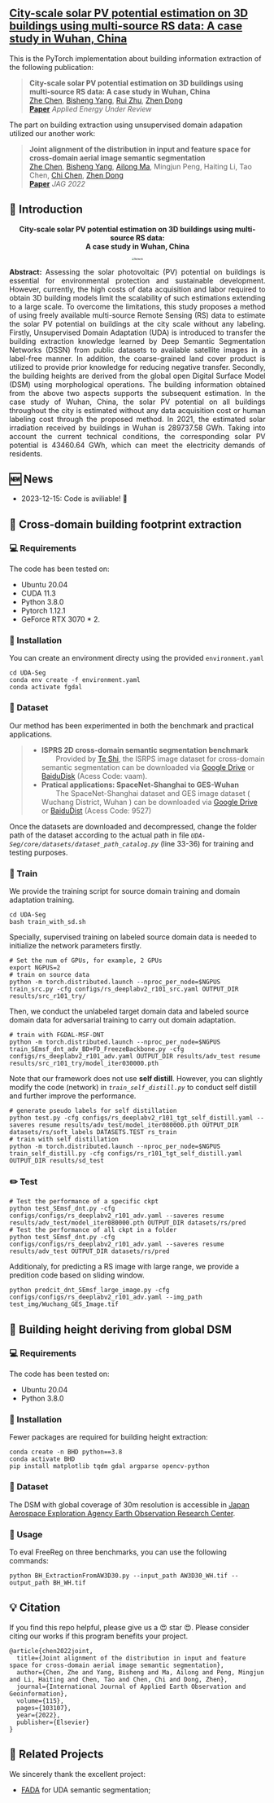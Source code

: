 <h2> 
<a href="https://github.com/WHU-USI3DV/3DBIE-SolarPV/" target="_blank">City-scale solar PV potential estimation on 3D buildings using multi-source RS data: A case study in Wuhan, China</a>
</h2>

This is the PyTorch implementation about building information extraction of the following publication:

> **City-scale solar PV potential estimation on 3D buildings using multi-source RS data: A case study in Wuhan, China**<br/>
> [Zhe Chen](https://github.com/ChenZhe-Code), [Bisheng Yang](https://3s.whu.edu.cn/info/1025/1415.htm), [Rui Zhu](https://felix-rz.github.io/), [Zhen Dong](https://dongzhenwhu.github.io/index.html)<br/>
> [**Paper**](https://doi.org/10.1016/j.jag.2022.103107)  *Applied Energy Under Review*<br/>

The part on building extraction using unsupervised domain adapation utilized our another work:
> **Joint alignment of the distribution in input and feature space for cross-domain aerial image semantic segmentation**<br/>
> [Zhe Chen](https://github.com/ChenZhe-Code), [Bisheng Yang](https://3s.whu.edu.cn/info/1025/1415.htm), [Ailong Ma](http://jszy.whu.edu.cn/maailong/zh_CN/index.htm), Mingjun Peng, Haiting Li, Tao Chen, [Chi Chen](https://3s.whu.edu.cn/info/1025/1364.htm), [Zhen Dong](https://dongzhenwhu.github.io/index.html)<br/>
> [**Paper**](https://doi.org/10.1016/j.jag.2022.103107)  *JAG 2022*<br/>

## 🔭 Introduction
<p align="center">
<strong>City-scale solar PV potential estimation on 3D buildings using multi-source RS data:<br/> A case study in Wuhan, China</strong>
</p>
<div align=center>
<img src="teaser.png" alt="Network" style="zoom:30%" align='middle'>
</div>

<p align="justify">
<strong>Abstract:</strong>
Assessing the solar photovoltaic (PV) potential on buildings is essential for environmental protection and sustainable development. However, currently, the high costs of data acquisition and labor required to obtain 3D building models limit the scalability of such estimations extending to a large scale. To overcome the limitations, this study proposes a method of using freely available multi-source Remote Sensing (RS) data to estimate the solar PV potential on buildings at the city scale without any labeling. Firstly, Unsupervised Domain Adaptation (UDA) is introduced to transfer the building extraction knowledge learned by Deep Semantic Segmentation Networks (DSSN) from public datasets to available satellite images in a label-free manner. In addition, the coarse-grained land cover product is utilized to provide prior knowledge for reducing negative transfer. Secondly, the building heights are derived from the global open Digital Surface Model (DSM) using morphological operations. The building information obtained from the above two aspects supports the subsequent estimation. In the case study of Wuhan, China, the solar PV potential on all buildings throughout the city is estimated without any data acquisition cost or human labeling cost through the proposed method. In 2021, the estimated solar irradiation received by buildings in Wuhan is 289737.58 GWh. Taking into account the current technical conditions, the corresponding solar PV potential is 43460.64 GWh, which can meet the electricity demands of residents.
</p>

## 🆕 News
- 2023-12-15: Code is aviliable! 🎉


## 🚅 Cross-domain building footprint extraction
### 💻 Requirements
The code has been tested on:
- Ubuntu 20.04
- CUDA 11.3
- Python 3.8.0
- Pytorch 1.12.1
- GeForce RTX 3070 * 2.

### 🔧 Installation
You can create an environment directy using the provided ```environment.yaml```
```
cd UDA-Seg
conda env create -f environment.yaml
conda activate fgdal
```

### 💾 Dataset 
Our method has been experimented in both the benchmark and practical applications.
>- **ISPRS 2D cross-domain semantic segmentation benchmark**  
&ensp;&ensp;&ensp;&ensp;Provided by [Te Shi](https://github.com/te-shi/MUCSS?tab=readme-ov-file), the ISRPS image dataset for cross-domain semantic segmentation can be downloaded via [Google Drive](https://drive.google.com/file/d/1amV--tjtjBMUscUVBqXxXws_vBCo-QdV/view) or [BaiduDisk](https://pan.baidu.com/share/init?surl=Ob12TozQ2Xjcm3rcv7LuRA) (Acess Code: vaam).
>- **Pratical applications: SpaceNet-Shanghai to GES-Wuhan**  
&ensp;&ensp;&ensp;&ensp;The SpaceNet-Shanghai dataset and GES image dataset ( Wuchang District, Wuhan ) can be downloaded via [Google Drive](https://drive.google.com/drive/folders/1l5ARaev5hO95LG1e3e7top-Gda3y8BGb?usp=sharing) or [BaiduDist](https://pan.baidu.com/s/1qmGYUhlGQ9mJGvgez-bbwQ ) (Acess Code: 9527)

Once the datasets are downloaded and decompressed, change the folder path of the dataset according to the actual path in file *```UDA-Seg/core/datasets/dataset_path_catalog.py```* (line 33-36) for training and testing purposes.

### 🔦 Train
We provide the training script for source domain training and domain adaptation training. 
```
cd UDA-Seg
bash train_with_sd.sh
```
Specially, supervised training on labeled source domain data is needed to initialize the network parameters firstly.
```
# Set the num of GPUs, for example, 2 GPUs
export NGPUS=2
# train on source data
python -m torch.distributed.launch --nproc_per_node=$NGPUS train_src.py -cfg configs/rs_deeplabv2_r101_src.yaml OUTPUT_DIR results/src_r101_try/
```
Then, we conduct the unlabeled target domain data and labeled source domain data for adversarial training to carry out domain adaptation.
```
# train with FGDAL-MSF-DNT
python -m torch.distributed.launch --nproc_per_node=$NGPUS train_SEmsf_dnt_adv_BD+FD_FreezeBackbone.py -cfg configs/rs_deeplabv2_r101_adv.yaml OUTPUT_DIR results/adv_test resume results/src_r101_try/model_iter030000.pth
```
Note that our framework does not use **self distill**. However, you can slightly modify the code (network) in *```train_self_distill.py```* to conduct self distill and further improve the performance.

```
# generate pseudo labels for self distillation
python test.py -cfg configs/rs_deeplabv2_r101_tgt_self_distill.yaml --saveres resume results/adv_test/model_iter080000.pth OUTPUT_DIR datasets/rs/soft_labels DATASETS.TEST rs_train
# train with self distillation
python -m torch.distributed.launch --nproc_per_node=$NGPUS train_self_distill.py -cfg configs/rs_r101_tgt_self_distill.yaml OUTPUT_DIR results/sd_test
```
### ✏️ Test

```
# Test the performance of a specific ckpt
python test_SEmsf_dnt.py -cfg configs/configs/rs_deeplabv2_r101_adv.yaml --saveres resume results/adv_test/model_iter080000.pth OUTPUT_DIR datasets/rs/pred
# Test the performance of all ckpt in a folder
python test_SEmsf_dnt.py -cfg configs/configs/rs_deeplabv2_r101_adv.yaml --saveres resume results/adv_test OUTPUT_DIR datasets/rs/pred
```
Additionaly, for predicting a RS image with large range, we provide a predition code based on sliding window.
```
python predcit_dnt_SEmsf_large_image.py -cfg configs/configs/rs_deeplabv2_r101_adv.yaml --img_path test_img/Wuchang_GES_Image.tif
```

## 🚅 Building height deriving from global DSM
### 💻 Requirements
The code has been tested on:
- Ubuntu 20.04
- Python 3.8.0

### 🔧 Installation
Fewer packages are required for building height extraction:
```
conda create -n BHD python==3.8
conda activate BHD
pip install matplotlib tqdm gdal argparse opencv-python
```

### 💾 Dataset 
The DSM with global coverage of 30m resolution is accessible in [Japan Aerospace Exploration Agency  Earth Observation Research Center](https://www.eorc.jaxa.jp/ALOS/en/aw3d30/data/index.htm).


### 🔦 Usage
To eval FreeReg on three benchmarks, you can use the following commands:
```
python BH_ExtractionFromAW3D30.py --input_path AW3D30_WH.tif --output_path BH_WH.tif
```

## 💡 Citation
If you find this repo helpful, please give us a 😍 star 😍.
Please consider citing our works if this program benefits your project.
```
@article{chen2022joint,
  title={Joint alignment of the distribution in input and feature space for cross-domain aerial image semantic segmentation},
  author={Chen, Zhe and Yang, Bisheng and Ma, Ailong and Peng, Mingjun and Li, Haiting and Chen, Tao and Chen, Chi and Dong, Zhen},
  journal={International Journal of Applied Earth Observation and Geoinformation},
  volume={115},
  pages={103107},
  year={2022},
  publisher={Elsevier}
}
```

## 🔗 Related Projects
We sincerely thank the excellent project:
- [FADA](https://github.com/JDAI-CV/FADA) for UDA semantic segmentation;